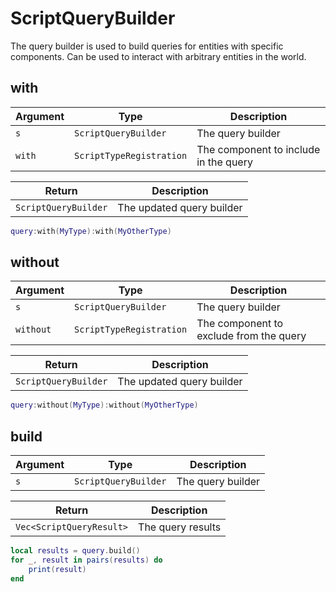 # ScriptQueryBuilder

The query builder is used to build queries for entities with specific components. Can be used to interact with arbitrary entities in the world.

## with

| Argument | Type | Description |
| --- | --- | --- |
| `s` | `ScriptQueryBuilder` | The query builder |
| `with` | `ScriptTypeRegistration` | The component to include in the query |


| Return | Description |
| ---  | --- |
| `ScriptQueryBuilder` | The updated query builder |

```lua
query:with(MyType):with(MyOtherType)
```

## without

| Argument | Type | Description |
| --- | --- | --- |
| `s` | `ScriptQueryBuilder` | The query builder |
| `without` | `ScriptTypeRegistration` | The component to exclude from the query |


| Return | Description |
| ---  | --- |
| `ScriptQueryBuilder` | The updated query builder |

```lua
query:without(MyType):without(MyOtherType)
```

## build

| Argument | Type | Description |
| --- | --- | --- |
| `s` | `ScriptQueryBuilder` | The query builder |


| Return | Description |
| ---  | --- |
| `Vec<ScriptQueryResult>` | The query results |

```lua
local results = query.build()
for _, result in pairs(results) do
    print(result)
end
```
